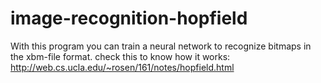 # image-recognition-hopfield
With this program you can train a neural network to recognize bitmaps in the xbm-file format. 
check this to know how it works:
http://web.cs.ucla.edu/~rosen/161/notes/hopfield.html
